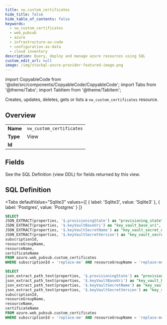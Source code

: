 ```yaml
--- 
title: vw_custom_certificates
hide_title: false
hide_table_of_contents: false
keywords:
  - vw_custom_certificates
  - web_pubsub
  - azure
  - infrastructure-as-code
  - configuration-as-data
  - cloud inventory
description: Query, deploy and manage azure resources using SQL
custom_edit_url: null
image: /img/stackql-azure-provider-featured-image.png
---
```


import CopyableCode from '@site/src/components/CopyableCode/CopyableCode';
import Tabs from '@theme/Tabs';
import TabItem from '@theme/TabItem';

Creates, updates, deletes, gets or lists a <code>vw_custom_certificates</code> resource.

## Overview
<table><tbody>
<tr><td><b>Name</b></td><td><code>vw_custom_certificates</code></td></tr>
<tr><td><b>Type</b></td><td>View</td></tr>
<tr><td><b>Id</b></td><td><CopyableCode code="azure.web_pubsub.vw_custom_certificates" /></td></tr>
</tbody></table>

## Fields

See the SQL Definition (view DDL) for fields returned by this view.

## SQL Definition

<Tabs
defaultValue="Sqlite3"
values={[
{ label: 'Sqlite3', value: 'Sqlite3' },
{ label: 'Postgres', value: 'Postgres' }
]}
>
<TabItem value="Sqlite3">

```sql
SELECT
JSON_EXTRACT(properties, '$.provisioningState') as "provisioning_state",
JSON_EXTRACT(properties, '$.keyVaultBaseUri') as "key_vault_base_uri",
JSON_EXTRACT(properties, '$.keyVaultSecretName') as "key_vault_secret_name",
JSON_EXTRACT(properties, '$.keyVaultSecretVersion') as "key_vault_secret_version",
subscriptionId,
resourceGroupName,
resourceName,
certificateName
FROM azure.web_pubsub.custom_certificates
WHERE subscriptionId = 'replace-me' AND resourceGroupName = 'replace-me' AND resourceName = 'replace-me';
```

</TabItem>
<TabItem value="Postgres">

```sql
SELECT
json_extract_path_text(properties, '$.provisioningState') as "provisioning_state",
json_extract_path_text(properties, '$.keyVaultBaseUri') as "key_vault_base_uri",
json_extract_path_text(properties, '$.keyVaultSecretName') as "key_vault_secret_name",
json_extract_path_text(properties, '$.keyVaultSecretVersion') as "key_vault_secret_version",
subscriptionId,
resourceGroupName,
resourceName,
certificateName
FROM azure.web_pubsub.custom_certificates
WHERE subscriptionId = 'replace-me' AND resourceGroupName = 'replace-me' AND resourceName = 'replace-me';
```

</TabItem>
</Tabs>
